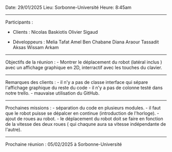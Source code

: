 Date: 29/01/2025
Lieu: Sorbonne-Université 
Heure: 8:45am
__________________________________________________________
Participants : 
 - Clients :
        Nicolas Baskiotis
        Olivier Sigaud 
    
 -  Développeurs : 
        Melia Tafat
        Amel Ben Chabane 
        Diana Araour 
        Tassadit Aksas
        Wissam Arkam
__________________________________________________________
Objectifs de la réunion : 
    - Montrer le déplacement du robot (latéral inclus ) avec un affichage graphique en 2D, interractif avec les touches du clavier.
  
________________________________________________
Remarques des clients : 
    - il n'y a pas de classe interface qui sépare l'affichage graphique du reste du code 
    - il n'y a pas de colonne testé dans notre trello.
    - mauvaise utilisation du GitHub.
__________________________________________________________
Prochaines missions :
    - séparation du code en plusieurs modules.
    - il faut que le robot puisse se dépalcer en continue (introduction de l'horloge).
    - ajout de roues au robot. 
    - le déplacement du robot doit se faire en fonction de la vitesse des deux roues ( qui chaqune aura sa vitesse indépendante de l'autre).

__________________________________________________________
Prochaine réunion : 05/02/2025 à Sorbonne-Université 